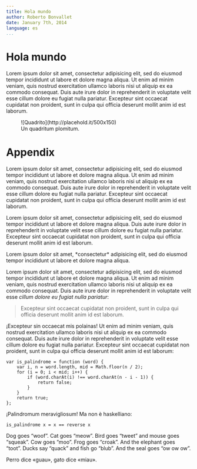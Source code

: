 ```yaml
---
title: Hola mundo
author: Roberto Bonvallet
date: January 7th, 2014
language: es
...
```


# Hola mundo

Lorem ipsum dolor sit amet, consectetur adipisicing elit, sed do eiusmod
tempor incididunt ut labore et dolore magna aliqua. Ut enim ad minim
veniam, quis nostrud exercitation ullamco laboris nisi ut aliquip ex ea
commodo consequat. Duis aute irure dolor in reprehenderit in voluptate
velit esse cillum dolore eu fugiat nulla pariatur. Excepteur sint occaecat
cupidatat non proident, sunt in culpa qui officia deserunt mollit anim id
est laborum.

<figure>
  ![Quadrito](http://placehold.it/500x150)
  <figcaption>Un quadritum plomitum.</figcaption>
</figure>

# Appendix

Lorem ipsum dolor sit amet, consectetur adipisicing elit, sed do eiusmod
tempor incididunt ut labore et dolore magna aliqua. Ut enim ad minim
veniam, quis nostrud exercitation ullamco laboris nisi ut aliquip ex ea
commodo consequat. Duis aute irure dolor in reprehenderit in voluptate
velit esse cillum dolore eu fugiat nulla pariatur. Excepteur sint occaecat
cupidatat non proident, sunt in culpa qui officia deserunt mollit anim id
est laborum.

Lorem ipsum dolor sit amet, consectetur adipisicing elit, sed do eiusmod tempor
incididunt ut labore et dolore magna aliqua. Duis aute irure dolor in
reprehenderit in voluptate velit esse cillum dolore eu fugiat nulla pariatur.
Excepteur sint occaecat cupidatat non proident, sunt in culpa qui officia
deserunt mollit anim id est laborum.

<aside>
  Lorem ipsum dolor sit amet, *consectetur* adipisicing elit, sed do eiusmod
  tempor incididunt ut labore et dolore magna aliqua.
</aside>

Lorem ipsum dolor sit amet, consectetur adipisicing elit, sed do eiusmod
tempor incididunt ut labore et dolore magna aliqua. Ut enim ad minim
veniam, quis nostrud exercitation ullamco laboris nisi ut aliquip ex ea
commodo consequat. Duis aute irure dolor in reprehenderit in voluptate
velit esse *cillum dolore eu fugiat nulla pariatur*:

> Excepteur sint occaecat
> cupidatat non proident, sunt in culpa qui officia deserunt mollit anim id
> est laborum.

¡Excepteur sin occaecat mis polainas! Ut enim ad minim
veniam, quis nostrud exercitation ullamco laboris nisi ut aliquip ex ea
commodo consequat. Duis aute irure dolor in reprehenderit in voluptate
velit esse cillum dolore eu fugiat nulla pariatur. Excepteur sint occaecat
cupidatat non proident, sunt in culpa qui officia deserunt mollit anim id
est laborum:

    var is_palindrome = function (word) {
        var i, n = word.length, mid = Math.floor(n / 2);
        for (i = 0; i < mid; i++) {
            if (word.charAt(i) !== word.charAt(n - i - 1)) {
                return false;
            }
        }
        return true;
    };

¡Palindromum meravigliosum!  Ma non è haskelliano:

    is_palindrome x = x == reverse x

Dog goes “woof”. Cat goes “meow”.
Bird goes “tweet” and mouse goes “squeak”.
Cow goes “moo”. Frog goes “croak”.
And the elephant goes “toot”.
Ducks say “quack” and fish go “blub”.
And the seal goes “ow ow ow”.

Perro dice «guau», gato dice «miau».
